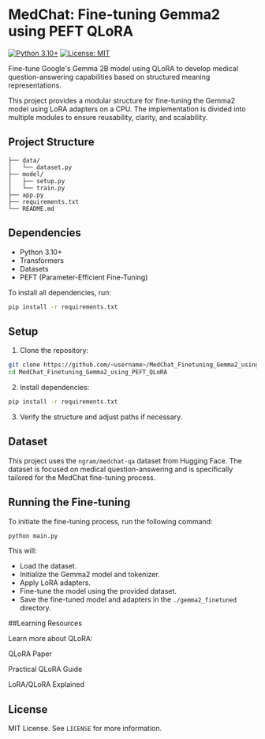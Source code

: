 # MedChat: Fine-tuning Gemma2 using PEFT QLoRA

[![Python 3.10+](https://img.shields.io/badge/python-3.10%2B-blue)](https://www.python.org/)
[![License: MIT](https://img.shields.io/badge/License-MIT-yellow.svg)](https://opensource.org/licenses/MIT)

Fine-tune Google's Gemma 2B model using QLoRA to develop medical question-answering capabilities based on structured meaning representations.

This project provides a modular structure for fine-tuning the Gemma2 model using LoRA adapters on a CPU. The implementation is divided into multiple modules to ensure reusability, clarity, and scalability.

## Project Structure

```
├── data/
│   └── dataset.py
├── model/
│   ├── setup.py
│   └── train.py
├── app.py
├── requirements.txt
└── README.md
```

## Dependencies

* Python 3.10+
* Transformers
* Datasets
* PEFT (Parameter-Efficient Fine-Tuning)

To install all dependencies, run:

```bash
pip install -r requirements.txt
```

## Setup

1. Clone the repository:

```bash
git clone https://github.com/<username>/MedChat_Finetuning_Gemma2_using_PEFT_QLoRA.git
cd MedChat_Finetuning_Gemma2_using_PEFT_QLoRA
```

2. Install dependencies:

```bash
pip install -r requirements.txt
```

3. Verify the structure and adjust paths if necessary.

## Dataset

This project uses the `ngram/medchat-qa` dataset from Hugging Face. The dataset is focused on medical question-answering and is specifically tailored for the MedChat fine-tuning process.

## Running the Fine-tuning

To initiate the fine-tuning process, run the following command:

```bash
python main.py
```

This will:

* Load the dataset.
* Initialize the Gemma2 model and tokenizer.
* Apply LoRA adapters.
* Fine-tune the model using the provided dataset.
* Save the fine-tuned model and adapters in the `./gemma2_finetuned` directory.

##Learning Resources

Learn more about QLoRA:

QLoRA Paper

Practical QLoRA Guide

LoRA/QLoRA Explained

## License

MIT License. See `LICENSE` for more information.
